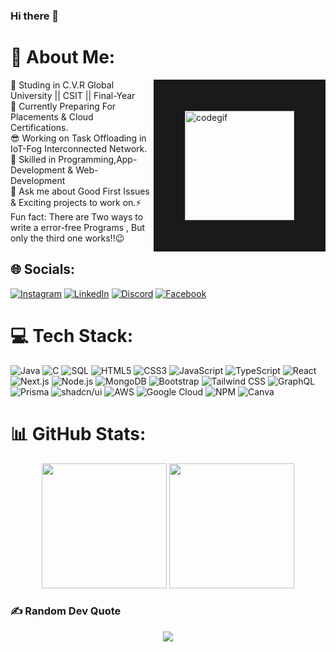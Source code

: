 ### Hi there 👋


# 💫 About Me:
<img align="right" alt="codegif" width="175" src="./coding-typing.gif" border="50">
🤔 Studing in C.V.R Global University || CSIT || Final-Year<br>🔭 Currently Preparing For Placements & Cloud Certifications.<br>😎 Working on Task Offloading  in IoT-Fog Interconnected Network.<br>🌱 Skilled in Programming,App-Development & Web-Development<br>💬 Ask me about Good First Issues & Exciting projects to work on.⚡ Fun fact: There are Two ways to write a error-free Programs , But only the third one works!!😉


## 🌐 Socials:
[![Instagram](https://img.shields.io/badge/Instagram-%23E4405F.svg?logo=Instagram&logoColor=white)](https://instagram.com/aa) [![LinkedIn](https://img.shields.io/badge/LinkedIn-%230077B5.svg?logo=linkedin&logoColor=white)](https://linkedin.com/) [![Discord](https://img.shields.io/badge/Discord-%237289DA.svg?logo=discord&logoColor=white)](https://discord.gg/aa) [![Facebook](https://img.shields.io/badge/Facebook-%231877F2.svg?logo=Facebook&logoColor=white)](https://facebook.com/a) 

# 💻 Tech Stack:
![Java](https://img.shields.io/badge/java-%23ED8B00.svg?style=plastic&logo=openjdk&logoColor=white) ![C](https://img.shields.io/badge/c-%2300599C.svg?style=plastic&logo=c&logoColor=white)  ![SQL](https://img.shields.io/badge/sql-%2300599C.svg?style=plastic&logo=postgresql&logoColor=white)  ![HTML5](https://img.shields.io/badge/html5-%23E34F26.svg?style=plastic&logo=html5&logoColor=white)  ![CSS3](https://img.shields.io/badge/css3-%231572B6.svg?style=plastic&logo=css3&logoColor=white)  ![JavaScript](https://img.shields.io/badge/javascript-%23323330.svg?style=plastic&logo=javascript&logoColor=%23F7DF1E)  ![TypeScript](https://img.shields.io/badge/typescript-%23007ACC.svg?style=plastic&logo=typescript&logoColor=white)  ![React](https://img.shields.io/badge/react-%2320232a.svg?style=plastic&logo=react&logoColor=%2361DAFB)  ![Next.js](https://img.shields.io/badge/Next.js-000000?style=plastic&logo=nextdotjs&logoColor=white)  ![Node.js](https://img.shields.io/badge/node.js-6DA55F?style=plastic&logo=node.js&logoColor=white)  ![MongoDB](https://img.shields.io/badge/mongodb-%2347A248.svg?style=plastic&logo=mongodb&logoColor=white) ![Bootstrap](https://img.shields.io/badge/bootstrap-%238511FA.svg?style=plastic&logo=bootstrap&logoColor=white)  ![Tailwind CSS](https://img.shields.io/badge/TailwindCSS-%2338B2AC.svg?style=plastic&logo=tailwind-css&logoColor=white)  ![GraphQL](https://img.shields.io/badge/GraphQL-E10098?style=plastic&logo=graphql&logoColor=white)  ![Prisma](https://img.shields.io/badge/Prisma-2D3748?style=plastic&logo=prisma&logoColor=white)  ![shadcn/ui](https://img.shields.io/badge/shadcn-ui-%23000000.svg?style=plastic&logo=shadcn&logoColor=white)  ![AWS](https://img.shields.io/badge/AWS-%23FF9900.svg?style=plastic&logo=amazon-aws&logoColor=white)  ![Google Cloud](https://img.shields.io/badge/GoogleCloud-%234285F4.svg?style=plastic&logo=google-cloud&logoColor=white)  ![NPM](https://img.shields.io/badge/NPM-%23CB3837.svg?style=plastic&logo=npm&logoColor=white) ![Canva](https://img.shields.io/badge/Canva-%2300C4CC.svg?style=plastic&logo=Canva&logoColor=white)  


# 📊 GitHub Stats:
<div align="center">
  <img src="https://github-readme-streak-stats.herokuapp.com/?user=abhisekroutray&theme=midnight-purple&hide_border=false" height="200px"/>
  <img src="https://github-readme-stats.vercel.app/api/top-langs/?username=abhisekroutray&theme=midnight-purple&hide_border=false&include_all_commits=true&count_private=true&layout=compact" height="200px"/>
</div>


### ✍️ Random Dev Quote
<div align="center">
  <img src="https://quotes-github-readme.vercel.app/api?type=horizontal&theme=radical" />
</div>
